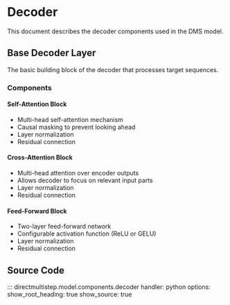 # Decoder

This document describes the decoder components used in the DMS model.

## Base Decoder Layer

The basic building block of the decoder that processes target sequences.

### Components

#### **Self-Attention Block**

- Multi-head self-attention mechanism
- Causal masking to prevent looking ahead
- Layer normalization
- Residual connection

#### **Cross-Attention Block**

- Multi-head attention over encoder outputs
- Allows decoder to focus on relevant input parts
- Layer normalization
- Residual connection

#### **Feed-Forward Block**

- Two-layer feed-forward network
- Configurable activation function (ReLU or GELU)
- Layer normalization
- Residual connection

## Source Code

::: directmultistep.model.components.decoder
    handler: python
    options:
      show_root_heading: true
      show_source: true
